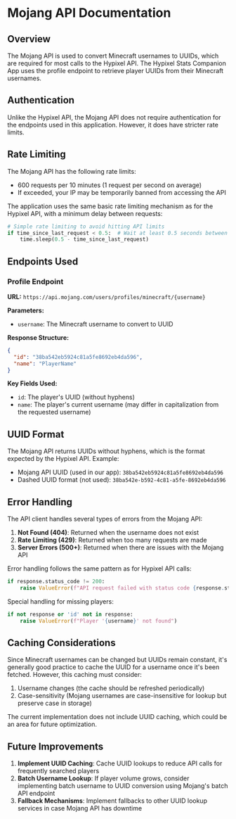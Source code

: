 # Mojang API Documentation

## Overview

The Mojang API is used to convert Minecraft usernames to UUIDs, which are required for most calls to the Hypixel API. The Hypixel Stats Companion App uses the profile endpoint to retrieve player UUIDs from their Minecraft usernames.

## Authentication

Unlike the Hypixel API, the Mojang API does not require authentication for the endpoints used in this application. However, it does have stricter rate limits.

## Rate Limiting

The Mojang API has the following rate limits:

- 600 requests per 10 minutes (1 request per second on average)
- If exceeded, your IP may be temporarily banned from accessing the API

The application uses the same basic rate limiting mechanism as for the Hypixel API, with a minimum delay between requests:

```python
# Simple rate limiting to avoid hitting API limits
if time_since_last_request < 0.5:  # Wait at least 0.5 seconds between requests
    time.sleep(0.5 - time_since_last_request)
```

## Endpoints Used

### Profile Endpoint

**URL:** `https://api.mojang.com/users/profiles/minecraft/{username}`

**Parameters:**
- `username`: The Minecraft username to convert to UUID

**Response Structure:**
```json
{
  "id": "38ba542eb5924c81a5fe8692eb4da596",
  "name": "PlayerName"
}
```

**Key Fields Used:**
- `id`: The player's UUID (without hyphens)
- `name`: The player's current username (may differ in capitalization from the requested username)

## UUID Format

The Mojang API returns UUIDs without hyphens, which is the format expected by the Hypixel API. Example:

- Mojang API UUID (used in our app): `38ba542eb5924c81a5fe8692eb4da596`
- Dashed UUID format (not used): `38ba542e-b592-4c81-a5fe-8692eb4da596`

## Error Handling

The API client handles several types of errors from the Mojang API:

1. **Not Found (404)**: Returned when the username does not exist
2. **Rate Limiting (429)**: Returned when too many requests are made
3. **Server Errors (500+)**: Returned when there are issues with the Mojang API

Error handling follows the same pattern as for Hypixel API calls:

```python
if response.status_code != 200:
    raise ValueError(f"API request failed with status code {response.status_code}: {response.text}")
```

Special handling for missing players:

```python
if not response or 'id' not in response:
    raise ValueError(f"Player '{username}' not found")
```

## Caching Considerations

Since Minecraft usernames can be changed but UUIDs remain constant, it's generally good practice to cache the UUID for a username once it's been fetched. However, this caching must consider:

1. Username changes (the cache should be refreshed periodically)
2. Case-sensitivity (Mojang usernames are case-insensitive for lookup but preserve case in storage)

The current implementation does not include UUID caching, which could be an area for future optimization.

## Future Improvements

1. **Implement UUID Caching**: Cache UUID lookups to reduce API calls for frequently searched players
2. **Batch Username Lookup**: If player volume grows, consider implementing batch username to UUID conversion using Mojang's batch API endpoint
3. **Fallback Mechanisms**: Implement fallbacks to other UUID lookup services in case Mojang API has downtime 